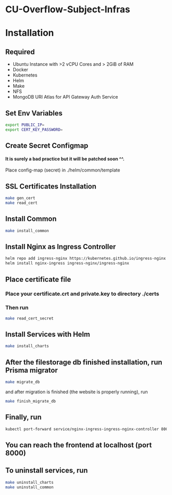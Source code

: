 # CU-Overflow-Subject-Infras

# Installation

## Required
- Ubuntu Instance with >2 vCPU Cores and > 2GiB of RAM
- Docker
- Kubernetes
- Helm
- Make
- NFS
- MongoDB URI Atlas for API Gateway Auth Service

## Set Env Variables
```bash
export PUBLIC_IP=
export CERT_KEY_PASSWORD=
```

## Create Secret Configmap
#### It is surely a bad practice but it will be patched soon ^^.
Place config-map (secret) in ./helm/common/template

## SSL Certificates Installation
```bash
make gen_cert
make read_cert
```

## Install Common
```bash
make install_common
```

## Install Nginx as Ingress Controller
```bash
helm repo add ingress-nginx https://kubernetes.github.io/ingress-nginx
helm install nginx-ingress ingress-nginx/ingress-nginx
```

## Place certificate file
### Place your certificate.crt and private.key to directory ./certs
### Then run
```bash
make read_cert_secret
```

## Install Services with Helm
```bash
make install_charts
```

## After the filestorage db finished installation, run Prisma migrator
```bash
make migrate_db
```

and after migration is finished (the website is properly running), run
```bash
make finish_migrate_db
```

## Finally, run
```bash
kubectl port-forward service/nginx-ingress-ingress-nginx-controller 8000:443 --address 0.0.0.0
```

## You can reach the frontend at localhost (port 8000)

## To uninstall services, run
```bash
make uninstall_charts
make uninstall_common
```

